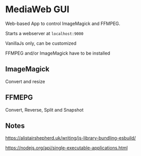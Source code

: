 # MediaWeb GUI

Web-based App to control ImageMagick and FFMPEG.

Starts a webserver at ```localhost:9000```

VanillaJs only, can be customized

FFMPEG and/or ImageMagick have to be installed

## ImageMagick

Convert and resize


## FFMEPG

Convert, Reverse, Split and Snapshot


## Notes

https://alistairshepherd.uk/writing/js-library-bundling-esbuild/

https://nodejs.org/api/single-executable-applications.html

